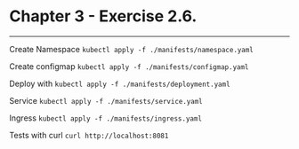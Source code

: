 # Chapter 3 - Exercise 2.6. 
---

Create Namespace ```kubectl apply -f ./manifests/namespace.yaml```

Create configmap  ```kubectl apply -f ./manifests/configmap.yaml```

Deploy with ```kubectl apply -f ./manifests/deployment.yaml```

Service ```kubectl apply -f ./manifests/service.yaml```

Ingress ```kubectl apply -f ./manifests/ingress.yaml```

Tests with curl ```curl http://localhost:8081```




